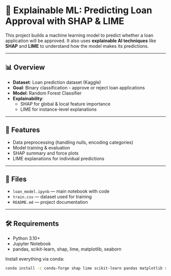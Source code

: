 # 🧠 Explainable ML: Predicting Loan Approval with SHAP & LIME

This project builds a machine learning model to predict whether a loan application will be approved. It also uses **explainable AI techniques** like **SHAP** and **LIME** to understand how the model makes its predictions.

---

## 📊 Overview

- **Dataset**: Loan prediction dataset (Kaggle)
- **Goal**: Binary classification - approve or reject loan applications
- **Model**: Random Forest Classifier
- **Explainability**:
  - SHAP for global & local feature importance
  - LIME for instance-level explanations

---

## 🔧 Features

- Data preprocessing (handling nulls, encoding categories)
- Model training & evaluation
- SHAP summary and force plots
- LIME explanations for individual predictions

---

## 📁 Files

- `loan_model.ipynb` — main notebook with code
- `train.csv` — dataset used for training
- `README.md` — project documentation

---

## 🛠 Requirements

- Python 3.10+
- Jupyter Notebook
- pandas, scikit-learn, shap, lime, matplotlib, seaborn

Install everything via conda:

```bash
conda install -c conda-forge shap lime scikit-learn pandas matplotlib seaborn notebook
